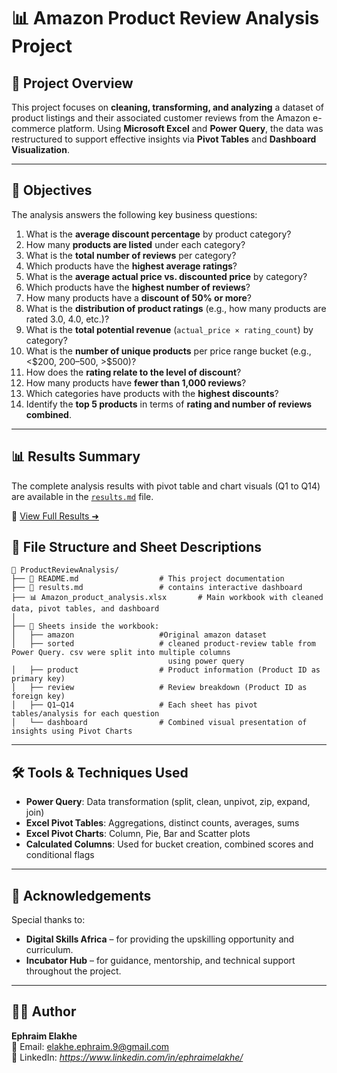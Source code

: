# 📊 Amazon Product Review Analysis Project

## 📝 Project Overview

This project focuses on **cleaning, transforming, and analyzing** a dataset of product listings and their associated customer reviews from the Amazon e-commerce platform. Using **Microsoft Excel** and **Power Query**, the data was restructured to support effective insights via **Pivot Tables** and **Dashboard Visualization**.

---

## 🎯 Objectives

The analysis answers the following key business questions:

1. What is the **average discount percentage** by product category?
2. How many **products are listed** under each category?
3. What is the **total number of reviews** per category?
4. Which products have the **highest average ratings**?
5. What is the **average actual price vs. discounted price** by category?
6. Which products have the **highest number of reviews**?
7. How many products have a **discount of 50% or more**?
8. What is the **distribution of product ratings** (e.g., how many products are rated 3.0, 4.0, etc.)?
9. What is the **total potential revenue** (`actual_price × rating_count`) by category?
10. What is the **number of unique products** per price range bucket (e.g., <$200, $200–$500, >$500)?
11. How does the **rating relate to the level of discount**?
12. How many products have **fewer than 1,000 reviews**?
13. Which categories have products with the **highest discounts**?
14. Identify the **top 5 products** in terms of **rating and number of reviews combined**.

---

## 📊 Results Summary

The complete analysis results with pivot table and chart visuals (Q1 to Q14) are available in the [`results.md`](./results.md) file.

📎 [View Full Results ➜](./results.md)


## 📂 File Structure and Sheet Descriptions

```
📁 ProductReviewAnalysis/
├── 📄 README.md                  # This project documentation
├── 📄 results.md                 # contains interactive dashboard
├── 📊 Amazon_product_analysis.xlsx       # Main workbook with cleaned data, pivot tables, and dashboard
│
├── 📑 Sheets inside the workbook:
│   ├── amazon                   #Original amazon dataset
│   ├── sorted                   # cleaned product-review table from Power Query. csv were split into multiple columns
                                   using power query 
│   ├── product                  # Product information (Product ID as primary key)
│   ├── review                   # Review breakdown (Product ID as foreign key)
│   ├── Q1–Q14                   # Each sheet has pivot tables/analysis for each question
│   └── dashboard                # Combined visual presentation of insights using Pivot Charts
```

---

## 🛠 Tools & Techniques Used

- **Power Query**: Data transformation (split, clean, unpivot, zip, expand, join)
- **Excel Pivot Tables**: Aggregations, distinct counts, averages, sums
- **Excel Pivot Charts**: Column, Pie, Bar and Scatter plots
- **Calculated Columns**: Used for bucket creation, combined scores and conditional flags

---

## 👏 Acknowledgements

Special thanks to:

- **Digital Skills Africa** – for providing the upskilling opportunity and curriculum.  
- **Incubator Hub** – for guidance, mentorship, and technical support throughout the project.

---

## 👨‍💻 Author

**Ephraim Elakhe**  
📧 Email: elakhe.ephraim.9@gmail.com  
🔗 LinkedIn: *https://www.linkedin.com/in/ephraimelakhe/*  
